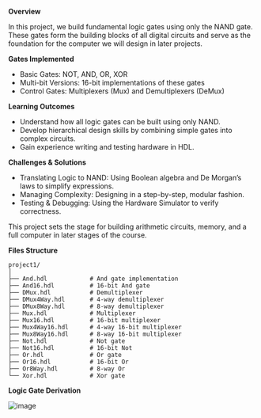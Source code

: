 **Overview**

In this project, we build fundamental logic gates using only the NAND gate. These gates form the building blocks of all digital circuits and serve as the foundation for the computer we will design in later projects.

**Gates Implemented**
- Basic Gates: NOT, AND, OR, XOR
- Multi-bit Versions: 16-bit implementations of these gates
- Control Gates: Multiplexers (Mux) and Demultiplexers (DeMux)

**Learning Outcomes**
- Understand how all logic gates can be built using only NAND.
- Develop hierarchical design skills by combining simple gates into complex circuits.
- Gain experience writing and testing hardware in HDL.

**Challenges & Solutions**
- Translating Logic to NAND: Using Boolean algebra and De Morgan’s laws to simplify expressions.
- Managing Complexity: Designing in a step-by-step, modular fashion.
- Testing & Debugging: Using the Hardware Simulator to verify correctness.

This project sets the stage for building arithmetic circuits, memory, and a full computer in later stages of the course.

**Files Structure**
~~~
project1/
│
├── And.hdl            # And gate implementation
├── And16.hdl          # 16-bit And gate
├── DMux.hdl           # Demultiplexer
├── DMux4Way.hdl       # 4-way demultiplexer
├── DMux8Way.hdl       # 8-way demultiplexer
├── Mux.hdl            # Multiplexer
├── Mux16.hdl          # 16-bit multiplexer
├── Mux4Way16.hdl      # 4-way 16-bit multiplexer
├── Mux8Way16.hdl      # 8-way 16-bit multiplexer
├── Not.hdl            # Not gate
├── Not16.hdl          # 16-bit Not
├── Or.hdl             # Or gate
├── Or16.hdl           # 16-bit Or
├── Or8Way.hdl         # 8-way Or
└── Xor.hdl            # Xor gate
~~~

**Logic Gate Derivation**

![image](https://github.com/user-attachments/assets/aa78db76-2c29-4e65-82b5-86685ec3115a)

